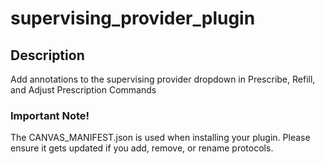 supervising_provider_plugin
===========================

## Description

Add annotations to the supervising provider dropdown in Prescribe, Refill, and Adjust Prescription Commands

### Important Note!

The CANVAS_MANIFEST.json is used when installing your plugin. Please ensure it
gets updated if you add, remove, or rename protocols.
